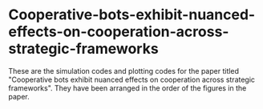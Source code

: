 # Cooperative-bots-exhibit-nuanced-effects-on-cooperation-across-strategic-frameworks
These are the simulation codes and plotting codes for the paper titled "Cooperative bots exhibit nuanced effects on cooperation across strategic frameworks". They have been arranged in the order of the figures in the paper.
